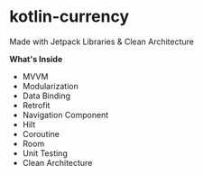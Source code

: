# kotlin-currency
Made with Jetpack Libraries &amp; Clean Architecture

<b>What's Inside</b>
<ul>
  <li>MVVM</li>
  <li>Modularization</li>
  <li>Data Binding</li>
  <li>Retrofit</li>
  <li>Navigation Component</li>
  <li>Hilt</li>
  <li>Coroutine</li>
  <li>Room</li>
  <li>Unit Testing</li>
  <li>Clean Architecture</li>
</ul>
